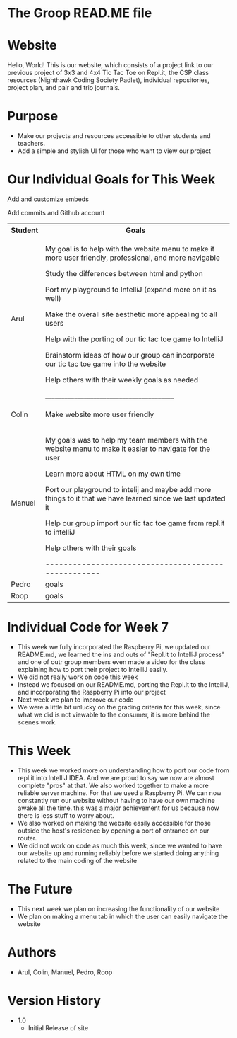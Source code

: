 # The Groop READ.ME file

# Website
Hello, World! This is our website, which consists of a project link to our previous project of 3x3 and 4x4 Tic Tac Toe on Repl.it, the CSP class resources (Nighthawk Coding Society Padlet), individual repositories, project plan, and pair and trio journals.  

# Purpose
* Make our projects and resources accessible to other students and teachers.
* Add a simple and stylish UI for those who want to view our project

# Our Individual Goals for This Week
<table style="width:100%">
  <tr>
    <th>Student</th>
    <th>Goals</th>
  </tr>
  <tr>
    <td>Arul</td>
    <td><p>My goal is to help with the website menu to make it more user friendly, professional, and more navigable</p> 
        <p>Study the differences between html and python</p>
        <p>Port my playground to IntelliJ (expand more on it as well)</p>
        <p>Make the overall site aesthetic more appealing to all users</p>
        <p>Help with the porting of our tic tac toe game to IntelliJ</p>
        <p>Brainstorm ideas of how our group can incorporate our tic tac toe game into the website</p>
        <p>Help others with their weekly goals as needed</p>
        ________________________________________
  </tr>
  <tr>
    <td>Colin</td>
    <td><p>Make website more user friendly</p></td>
    <p>Add and customize embeds</p>
    <p>Add commits and Github account</p>
  </tr>
  <tr>
      <td>Manuel</td>
      <td><p>My goals was to help my team members with the website menu to make it easier to navigate for the user</p>
          <p>Learn more about HTML on my own time</p>
          <p>Port our playground to intelij and maybe add more things to it that we have learned since we last updated it</p>
          <p>Help our group import our tic tac toe game from repl.it to intelliJ</p>
          <p>Help others with their goals</p>
          ---------------------------------------------------
  </tr>
  <tr>
      <td>Pedro</td>
      <td>goals</td>
      </tr>
  <tr>
      <td>Roop</td>
      <td>goals</td>
      </tr>
</table>


# Individual Code for Week 7
* This week we fully incorporated the Raspberry Pi, we updated our README.md, we learned the ins and outs of "Repl.it to IntelliJ process" and one of outr group members even made a video for the class explaining how to port their project to IntelliJ easily.
* We did not really work on code this week
* Instead we focused on our README.md, porting the Repl.it to the IntelliJ, and incorporating the Raspberry Pi into our project
* Next week we plan to improve our code
* We were a little bit unlucky on the grading criteria for this week, since what we did is not viewable to the consumer, it is more behind the scenes work.

# This Week
* This week we worked more on understanding how to port our code from repl.it into IntelliJ IDEA. And we are proud to say we now are almost complete "pros" at that. We also worked together to make a more reliable server machine. For that we used a Raspberry Pi. We can now constantly run our website without having to have our own machine awake all the time. this was a major achievement for us because now there is less stuff to worry about.
* We also worked on making the website easily accessible for those outside the host's residence by opening a port of entrance on our router.
* We did not work on code as much this week, since we wanted to have our website up and  running reliably before we started doing anything related to the main coding of the website

# The Future
* This next week we plan on increasing the functionality of our website
* We plan on making a menu tab in which the user can easily navigate the website

# Authors
* Arul, Colin, Manuel, Pedro, Roop

# Version History
* 1.0
    * Initial Release of site
    
